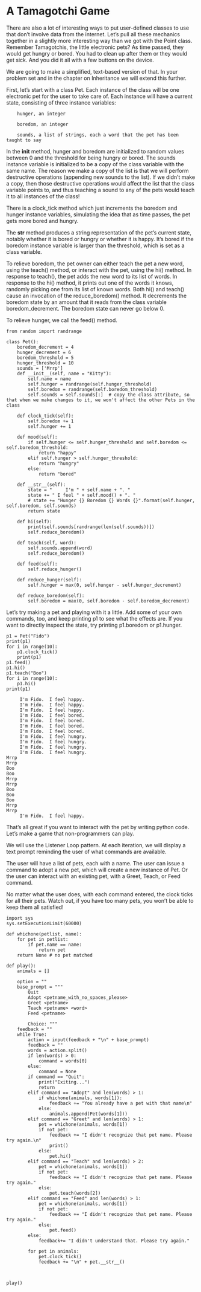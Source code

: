 # A Tamagotchi Game

There are also a lot of interesting ways to put user-defined classes to use that don’t involve data from the internet. Let’s pull all these mechanics together in a slightly more interesting way than we got with the Point class. Remember Tamagotchis, the little electronic pets? As time passed, they would get hungry or bored. You had to clean up after them or they would get sick. And you did it all with a few buttons on the device.

We are going to make a simplified, text-based version of that. In your problem set and in the chapter on Inheritance we will extend this further.

First, let’s start with a class Pet. Each instance of the class will be one electronic pet for the user to take care of. Each instance will have a current state, consisting of three instance variables:

        hunger, an integer

        boredom, an integer

        sounds, a list of strings, each a word that the pet has been taught to say

In the __init__ method, hunger and boredom are initialized to random values between 0 and the threshold for being hungry or bored. The sounds instance variable is initialized to be a copy of the class variable with the same name. The reason we make a copy of the list is that we will perform destructive operations (appending new sounds to the list). If we didn’t make a copy, then those destructive operations would affect the list that the class variable points to, and thus teaching a sound to any of the pets would teach it to all instances of the class!

There is a clock_tick method which just increments the boredom and hunger instance variables, simulating the idea that as time passes, the pet gets more bored and hungry.

The __str__ method produces a string representation of the pet’s current state, notably whether it is bored or hungry or whether it is happy. It’s bored if the boredom instance variable is larger than the threshold, which is set as a class variable.

To relieve boredom, the pet owner can either teach the pet a new word, using the teach() method, or interact with the pet, using the hi() method. In response to teach(), the pet adds the new word to its list of words. In response to the hi() method, it prints out one of the words it knows, randomly picking one from its list of known words. Both hi() and teach() cause an invocation of the reduce_boredom() method. It decrements the boredom state by an amount that it reads from the class variable boredom_decrement. The boredom state can never go below 0.

To relieve hunger, we call the feed() method.
```
from random import randrange

class Pet():
    boredom_decrement = 4
    hunger_decrement = 6
    boredom_threshold = 5
    hunger_threshold = 10
    sounds = ['Mrrp']
    def __init__(self, name = "Kitty"):
        self.name = name
        self.hunger = randrange(self.hunger_threshold)
        self.boredom = randrange(self.boredom_threshold)
        self.sounds = self.sounds[:]  # copy the class attribute, so that when we make changes to it, we won't affect the other Pets in the class

    def clock_tick(self):
        self.boredom += 1
        self.hunger += 1

    def mood(self):
        if self.hunger <= self.hunger_threshold and self.boredom <= self.boredom_threshold:
            return "happy"
        elif self.hunger > self.hunger_threshold:
            return "hungry"
        else:
            return "bored"

    def __str__(self):
        state = "     I'm " + self.name + ". "
        state += " I feel " + self.mood() + ". "
        # state += "Hunger {} Boredom {} Words {}".format(self.hunger, self.boredom, self.sounds)
        return state

    def hi(self):
        print(self.sounds[randrange(len(self.sounds))])
        self.reduce_boredom()

    def teach(self, word):
        self.sounds.append(word)
        self.reduce_boredom()

    def feed(self):
        self.reduce_hunger()

    def reduce_hunger(self):
        self.hunger = max(0, self.hunger - self.hunger_decrement)

    def reduce_boredom(self):
        self.boredom = max(0, self.boredom - self.boredom_decrement)
```

Let’s try making a pet and playing with it a little. Add some of your own commands, too, and keep printing p1 to see what the effects are. If you want to directly inspect the state, try printing p1.boredom or p1.hunger.
```
p1 = Pet("Fido")
print(p1)
for i in range(10):
    p1.clock_tick()
    print(p1)
p1.feed()
p1.hi()
p1.teach("Boo")
for i in range(10):
    p1.hi()
print(p1)

     I'm Fido.  I feel happy. 
     I'm Fido.  I feel happy. 
     I'm Fido.  I feel happy. 
     I'm Fido.  I feel bored. 
     I'm Fido.  I feel bored. 
     I'm Fido.  I feel bored. 
     I'm Fido.  I feel bored. 
     I'm Fido.  I feel hungry. 
     I'm Fido.  I feel hungry. 
     I'm Fido.  I feel hungry. 
     I'm Fido.  I feel hungry. 
Mrrp
Mrrp
Boo
Boo
Mrrp
Mrrp
Boo
Boo
Boo
Mrrp
Mrrp
     I'm Fido.  I feel happy. 
```

That’s all great if you want to interact with the pet by writing python code. Let’s make a game that non-programmers can play.

We will use the Listener Loop pattern. At each iteration, we will display a text prompt reminding the user of what commands are available.

The user will have a list of pets, each with a name. The user can issue a command to adopt a new pet, which will create a new instance of Pet. Or the user can interact with an existing pet, with a Greet, Teach, or Feed command.

No matter what the user does, with each command entered, the clock ticks for all their pets. Watch out, if you have too many pets, you won’t be able to keep them all satisfied!
```
import sys
sys.setExecutionLimit(60000)

def whichone(petlist, name):
    for pet in petlist:
        if pet.name == name:
            return pet
    return None # no pet matched

def play():
    animals = []

    option = ""
    base_prompt = """
        Quit
        Adopt <petname_with_no_spaces_please>
        Greet <petname>
        Teach <petname> <word>
        Feed <petname>

        Choice: """
    feedback = ""
    while True:
        action = input(feedback + "\n" + base_prompt)
        feedback = ""
        words = action.split()
        if len(words) > 0:
            command = words[0]
        else:
            command = None
        if command == "Quit":
            print("Exiting...")
            return
        elif command == "Adopt" and len(words) > 1:
            if whichone(animals, words[1]):
                feedback += "You already have a pet with that name\n"
            else:
                animals.append(Pet(words[1]))
        elif command == "Greet" and len(words) > 1:
            pet = whichone(animals, words[1])
            if not pet:
                feedback += "I didn't recognize that pet name. Please try again.\n"
                print()
            else:
                pet.hi()
        elif command == "Teach" and len(words) > 2:
            pet = whichone(animals, words[1])
            if not pet:
                feedback += "I didn't recognize that pet name. Please try again."
            else:
                pet.teach(words[2])
        elif command == "Feed" and len(words) > 1:
            pet = whichone(animals, words[1])
            if not pet:
                feedback += "I didn't recognize that pet name. Please try again."
            else:
                pet.feed()
        else:
            feedback+= "I didn't understand that. Please try again."

        for pet in animals:
            pet.clock_tick()
            feedback += "\n" + pet.__str__()



play()
```
